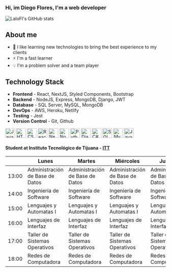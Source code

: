 ### Hi, im Diego Flores, I'm a web developer

![LaloFl's GitHub stats](https://github-readme-stats.vercel.app/api?username=LaloFl&show_icons=true)

## About me

- 📓 I like learning new technologies to bring the best experience to my clients
- ⚡ I'm a fast learner
- 💡 I'm a problem solver and a team player

## Technology Stack

- **Frontend** - React, NextJS, Styled Components, Bootstrap
- **Backend** - NodeJS, Express, MongoDB, Django, JWT
- **Database** - SQL Server, MySQL, MongoDB
- **DevOps** - AWS, Heroku, Netlify
- **Testing** - Jest
- **Version Control** - Git, Github

<div>
<!-- Javascript -->
<img src="https://img.icons8.com/color/48/000000/javascript.png" alt="JavaScript" width="30px" height="30px" />
<!-- HTML5 -->
<img src="https://img.icons8.com/color/48/000000/html-5.png" alt="HTML5" width="30px" height="30px" />
<!-- CSS3 --> 
<img src="https://img.icons8.com/color/48/000000/css3.png" alt="CSS3" width="30px" height="30px" />
<!-- React -->
<img src="https://icons-for-free.com/iconfiles/png/512/design+development+facebook+framework+mobile+react+icon-1320165723839064798.png" alt="React" width="30px" height="30px" />
<!-- NextJS --> 
<img src="https://uxwing.com/wp-content/themes/uxwing/download/10-brands-and-social-media/nextjs.png" alt="NextJS" width="30px" height="30px" />
<!-- NodeJS -->
<img src="https://img.icons8.com/color/48/000000/nodejs.png" alt="NodeJS" width="30px" height="30px" />
<!-- Python -->
<img src="https://img.icons8.com/color/48/000000/python.png" alt="Python" width="30px" height="30px" />
<!-- Django -->
<img src="https://img.icons8.com/color/48/000000/django.png" alt="Django" width="30px" height="30px" />
<!-- C# -->
<img src="https://img.icons8.com/color/48/000000/c-sharp-logo.png" alt="C#" width="30px" height="30px" />
<!-- SQL Server -->
<img src="https://www.svgrepo.com/show/303229/microsoft-sql-server-logo.svg" alt="SQL Server" width="30px" height="30px" />
<!-- MySQL -->
<img src="https://styles.redditmedia.com/t5_2qm6k/styles/communityIcon_dhjr6guc03x51.png" alt="MySQL" width="30px" height="30px" />
<!-- Java -->
<img src="https://img.icons8.com/color/48/000000/java.png" alt="Java" width="30px" height="30px" />
</div>

#### Student at **Instituto Tecnológico de Tijuana** - [ITT](https://www.tijuana.tecnm.mx/)

|       | Lunes                           | Martes                          | Miércoles                       | Jueves                          | Viernes                         |
| ----- | ------------------------------- | ------------------------------- | ------------------------------- | ------------------------------- | ------------------------------- |
| 13:00 | Administración de Base de Datos | Administración de Base de Datos | Administración de Base de Datos | Administración de Base de Datos | Administración de Base de Datos |
| 14:00 | Ingeniería de Software          | Ingeniería de Software          | Ingeniería de Software          | Ingeniería de Software          | Ingeniería de Software          |
| 15:00 | Lenguajes y Automatas I         | Lenguajes y Automatas I         | Lenguajes y Automatas I         | Lenguajes y Automatas I         | Lenguajes y Automatas I         |
| 16:00 | Lenguajes de Interfaz           | Lenguajes de Interfaz           | Lenguajes de Interfaz           | Lenguajes de Interfaz           |                                 |
| 17:00 | Taller de Sistemas Operativos   | Taller de Sistemas Operativos   | Taller de Sistemas Operativos   | Taller de Sistemas Operativos   |                                 |
| 18:00 | Redes de Computadora            | Redes de Computadora            | Redes de Computadora            | Redes de Computadora            | Redes de Computadora            |
